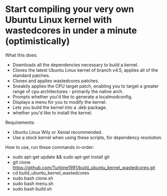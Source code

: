 # Start compiling your very own Ubuntu Linux kernel with wastedcores in under a minute (optimistically)

What this does:
* Downloads all the dependencies necessary to build a kernel.
* Clones the latest Ubuntu Linux kernel of branch v4.5, applies all of the standard patches.
* Clones and applies wastedcores patches.
* Sneakily applies the CPU target patch, enabling you to target a greater range of cpu architectures - primarily the native arch.
* Prompts whether you'd like to generate a localmodconfig.
* Displays a menu for you to modify the kernel.
* Lets you build the kernel into a .deb package.
*  whether you'd like to install the kernel.

Requirements:
* Ubuntu Linux Wily or Xenial recommended.
* Use a stock kernel when using these scripts, for dependency resolution.

How to use, run these commands in-order:
* sudo apt-get update && sudo apt-get install git
* git clone https://github.com/Turbine1991/build_ubuntu_kernel_wastedcores.git
* cd build_ubuntu_kernel_wastedcores
* sudo bash clone.sh
* sudo bash menu.sh
* sudo bash build.sh
